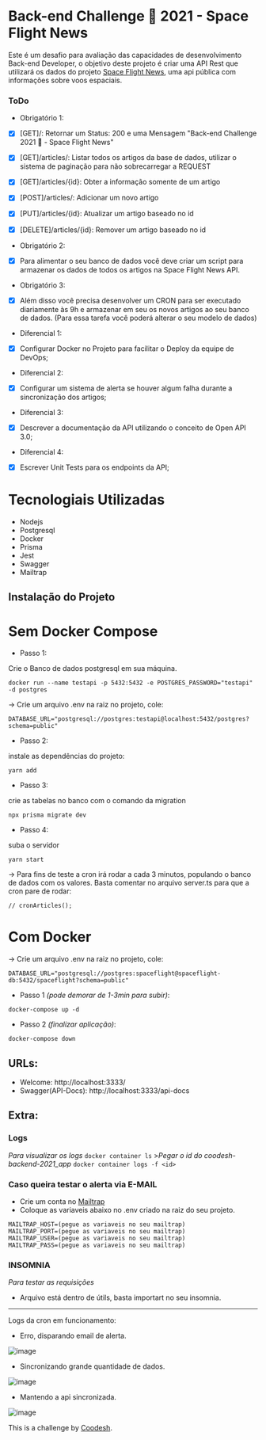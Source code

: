 # Back-end Challenge 🏅 2021 - Space Flight News

Este é um desafio para avaliação das capacidades de desenvolvimento Back-end Developer, o objetivo deste projeto é criar uma API Rest que utilizará os dados do projeto
[Space Flight News](https://api.spaceflightnewsapi.net/v3/documentation), uma api pública com informações sobre voos espaciais.

### ToDo

- Obrigatório 1:

* [x] [GET]/: Retornar um Status: 200 e uma Mensagem "Back-end Challenge 2021 🏅 - Space Flight News"
* [x] [GET]/articles/: Listar todos os artigos da base de dados, utilizar o sistema de paginação para não sobrecarregar a REQUEST
* [x] [GET]/articles/{id}: Obter a informação somente de um artigo
* [x] [POST]/articles/: Adicionar um novo artigo

* [x] [PUT]/articles/{id}: Atualizar um artigo baseado no id
* [x] [DELETE]/articles/{id}: Remover um artigo baseado no id

- Obrigatório 2:

* [x] Para alimentar o seu banco de dados você deve criar um script para armazenar os dados de todos os artigos na Space Flight News API.

- Obrigatório 3:

* [x] Além disso você precisa desenvolver um CRON para ser executado diariamente às 9h e armazenar em seu os novos artigos ao seu banco de dados. (Para essa tarefa você poderá alterar o seu modelo de dados)

- Diferencial 1:

* [x] Configurar Docker no Projeto para facilitar o Deploy da equipe de DevOps;

- Diferencial 2:

* [x] Configurar um sistema de alerta se houver algum falha durante a sincronização dos artigos;

- Diferencial 3:

* [x] Descrever a documentação da API utilizando o conceito de Open API 3.0;

- Diferencial 4:

* [x] Escrever Unit Tests para os endpoints da API;


# Tecnologiais Utilizadas

- Nodejs
- Postgresql
- Docker
- Prisma
- Jest
- Swagger
- Mailtrap

## Instalação do Projeto

# Sem Docker Compose

- Passo 1:

Crie o Banco de dados postgresql em sua máquina.

```
docker run --name testapi -p 5432:5432 -e POSTGRES_PASSWORD="testapi" -d postgres
```

-> Crie um arquivo .env na raiz no projeto, cole:

```
DATABASE_URL="postgresql://postgres:testapi@localhost:5432/postgres?schema=public"
```

- Passo 2:

instale as dependências do projeto:

```
yarn add
```

- Passo 3:

crie as tabelas no banco com o comando da migration

```
npx prisma migrate dev
```

- Passo 4:

suba o servidor

```
yarn start
```

-> Para fins de teste a cron irá rodar a cada 3 minutos, populando o banco de dados com os valores. Basta comentar no arquivo server.ts para que a cron pare de rodar:
```
// cronArticles();
```

# Com Docker

-> Crie um arquivo .env na raiz no projeto, cole:
```
DATABASE_URL="postgresql://postgres:spaceflight@spaceflight-db:5432/spaceflight?schema=public"
```

- Passo 1 *(pode demorar de 1-3min para subir)*:
```
docker-compose up -d
```

- Passo 2 *(finalizar aplicação)*:
```
docker-compose down
```

## URLs:
- Welcome: http://localhost:3333/
- Swagger(API-Docs): http://localhost:3333/api-docs

## Extra:

   ### Logs

   *Para visualizar os logs* 
      ```
      docker container ls
      ```
      >*Pegar o id do coodesh-backend-2021_app*
      ```
      docker container logs -f <id>
      ```

   ### Caso queira testar o alerta via E-MAIL

   - Crie um conta no [Mailtrap](https://mailtrap.io/signin)
   - Coloque as variaveis abaixo no .env criado na raiz do seu projeto. 

   ```
   MAILTRAP_HOST=(pegue as variaveis no seu mailtrap)
   MAILTRAP_PORT=(pegue as variaveis no seu mailtrap)
   MAILTRAP_USER=(pegue as variaveis no seu mailtrap)
   MAILTRAP_PASS=(pegue as variaveis no seu mailtrap)
   ```

   ### INSOMNIA
   *Para testar as requisições*
   - Arquivo está dentro de útils, basta importart no seu insomnia.

---

Logs da cron em funcionamento: 
- Erro, disparando email de alerta.


![image](https://user-images.githubusercontent.com/53198996/175331422-3cb8f371-692f-45e4-8779-879f972550e2.png)
- Sincronizando grande quantidade de dados.


![image](https://user-images.githubusercontent.com/53198996/175331629-07b8436b-6344-418c-ab13-1836e927dd01.png)
- Mantendo a api sincronizada.


![image](https://user-images.githubusercontent.com/53198996/175331757-c2af895a-13ef-48e4-bd48-d7ffe5dac352.png)

This is a challenge by [Coodesh](https://coodesh.com).


